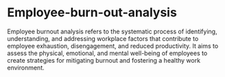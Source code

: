 # Employee-burn-out-analysis
Employee burnout analysis refers to the systematic process of identifying, understanding, and addressing workplace factors that contribute to employee exhaustion, disengagement, and reduced productivity. It aims to assess the physical, emotional, and mental well-being of employees to create strategies for mitigating burnout and fostering a healthy work environment.
